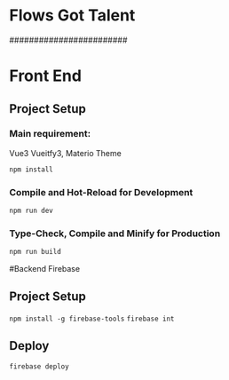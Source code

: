 # Flows Got Talent
########################

# Front End 

## Project Setup
### Main requirement:
Vue3 Vueitfy3, Materio Theme

```sh
npm install
```

### Compile and Hot-Reload for Development

```sh
npm run dev
```

### Type-Check, Compile and Minify for Production

```sh
npm run build
```

#Backend
Firebase

## Project Setup
`npm install -g firebase-tools`
`firebase int`
## Deploy
`firebase deploy`
